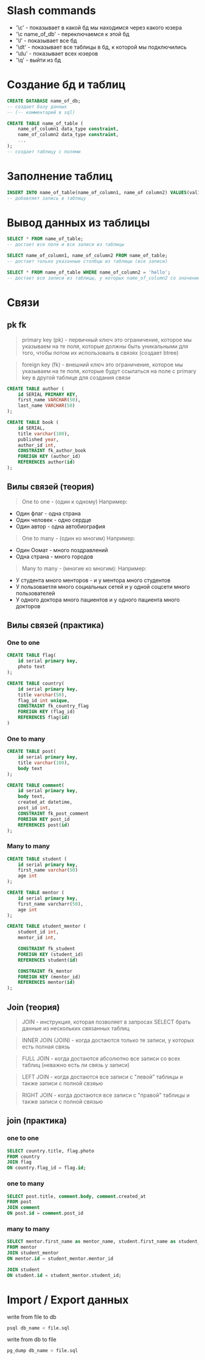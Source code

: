 # Slash commands
* '\c' - показывает в какой бд мы находимся через какого юзера
* '\c name_of_db' - переключаемся к этой бд
* '\l' - показывает все бд
* '\dt' - показывает все таблицы в бд, к которой мы подключились
* '\du' - показывает всех юзеров
* '\q' - выйти из бд

# Создание бд и таблиц
```sql
CREATE DATABASE name_of_db;
-- создает базу данных
-- (-- комментарий в sql)
```

```sql
CREATE TABLE name_of_table (
    name_of_column1 data_type constraint,
    name_of_column2 data_type constraint,
    ...
);
-- создает таблицу с полями
```

# Заполнение таблиц
```sql
INSERT INTO name_of_table(name_of_column1, name_of column2) VALUES(val1, val2), (val11, val21);
-- добавляет запись в таблицу
```

# Вывод данных из таблицы
```sql
SELECT * FROM name_of_table;
-- достает все поля и все записи из таблицы
```

```sql
SELECT name_of_column1, name_of_column2 FROM name_of_table;
-- достает только указанные столбцы из таблицы (все записи)
```

```sql
SELECT * FROM name_of_table WHERE name_of_column2 = 'hello';
-- достает все записи из таблицы, у которых name_of_column2 со значение 'hello'
```

# Связи
## pk fk
> primary key (pk) - первичный ключ
> это ограничение, которое мы указываем на те поля, которые должны быть уникальными для того, чтобы потом их использовать в связях (создает btree)

> foreign key (fk) - внешний ключ
> это ограничение, которое мы указываем на те поля, которые будут ссылаться на поле с primary key в другой таблице для создания связи

```sql
CREATE TABLE author (
    id SERIAL PRIMARY KEY,
    first_name VARCHAR(50),
    last_name VARCHAR(50)
);

CREATE TABLE book (
    id SERIAL,
    title varchar(100),
    published year,
    author_id int,
    CONSTRAINT fk_author_book
    FOREIGN KEY (author_id)
    REFERENCES author(id)
);
```

## Вилы связей (теория)
> One to one - (один к одному)
Например: 

* Один флаг - одна страна
* Один человек - одно сердце
* Один автор - одна автобиография

> One to many - (один ко многим)
Например:

* Один Оомат - много поздравлений
* Одна страна - много городов


> Many to many - (многие ко многим):
Например:

* У студента много менторов - и у ментора много студентов
* У пользоваетля много социальных сетей и у одной соцсети много пользователей
* У одного доктора много пациентов и у одного пациента много докторов

## Вилы связей (практика)
### One to one

```sql
CREATE TABLE flag(
    id serial primary key,
    photo text
);

CREATE TABLE country(
    id serial primary key,
    title varchar(50),
    flag_id int unique,
    CONSTRAINT fk_country_flag
    FOREIGN KEY (flag_id)
    REFERENCES flag(id)
)
```

### One to many
```sql
CREATE TABLE post(
    id serial primary key,
    title varchar(100),
    body text
);

CREATE TABLE comment(
    id serial primary key,
    body text,
    created_at datetime,
    post_id int,
    CONSTRAINT fk_post_comment
    FOREIGN KEY post_id
    REFERENCES post(id)
);
```

### Many to many
```sql
CREATE TABLE student (
    id serial primary key,
    first_name varchar(50)
    age int
);

CREATE TABLE mentor (
    id serial primary key,
    first_name varcharr(50),
    age int
);

CREATE TABLE student_mentor (
    student_id int,
    mentor_id int,

    CONSTRAINT fk_student
    FOREIGN KEY (student_id)
    REFERENCES student(id)

    CONSTRAINT fk_mentor
    FOREIGN KEY (mentor_id)
    REFERENCES mentor(id)
);
```


## Join (теория)
> JOIN - инструкция, которая позволяет в запросах SELECT брать данные из нескольких связанных таблиц

> INNER JOIN (JOIN) - когда достаются только те записи, у которых есть полная связь

> FULL JOIN - когда достаются абсолютно все записи со всех таблиц (неважно есть ли связь у записи)

> LEFT JOIN - когда достаются все записи с "левой" таблицы и также записи с полной свзяью

> RIGHT JOIN - когда достаются все записи с "правой" таблицы и также записи с полной связью

## join (практика)
### one to one
```sql
SELECT country.title, flag.photo
FROM country
JOIN flag
ON country.flag_id = flag.id;
```

### one to many
```sql
SELECT post.title, comment.body, comment.created_at
FROM post
JOIN comment
ON post.id = comment.post_id
```

### many to many
```sql
SELECT mentor.first_name as mentor_name, student.first_name as student_name
FROM mentor
JOIN student_mentor
ON mentor.id = student_mentor.mentor_id

JOIN student
ON student.id = student_mentor.student_id;
```

# Import / Export данных

write from file to db
```bash
psql db_name < file.sql
```

write from db to file
```bash
pg_dump db_name > file.sql
```